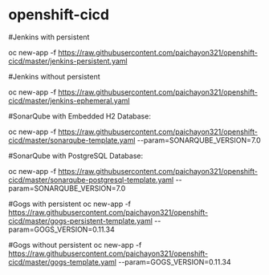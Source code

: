 # openshift-cicd
#Jenkins with persistent

oc new-app -f https://raw.githubusercontent.com/paichayon321/openshift-cicd/master/jenkins-persistent.yaml

#Jenkins without persistent

oc new-app -f https://raw.githubusercontent.com/paichayon321/openshift-cicd/master/jenkins-ephemeral.yaml

#SonarQube with Embedded H2 Database:

oc new-app -f https://raw.githubusercontent.com/paichayon321/openshift-cicd/master/sonarqube-template.yaml --param=SONARQUBE_VERSION=7.0

#SonarQube with PostgreSQL Database:

oc new-app -f https://raw.githubusercontent.com/paichayon321/openshift-cicd/master/sonarqube-postgresql-template.yaml --param=SONARQUBE_VERSION=7.0

#Gogs with persistent
oc new-app -f https://raw.githubusercontent.com/paichayon321/openshift-cicd/master/gogs-persistent-template.yaml --param=GOGS_VERSION=0.11.34

#Gogs without persistent
oc new-app -f https://raw.githubusercontent.com/paichayon321/openshift-cicd/master/gogs-template.yaml --param=GOGS_VERSION=0.11.34




